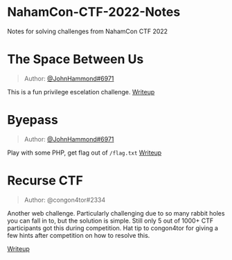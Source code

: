 # NahamCon-CTF-2022-Notes
Notes for solving challenges from NahamCon CTF 2022

# The Space Between Us 
> Author: [@JohnHammond#6971](https://www.youtube.com/channel/UCVeW9qkBjo3zosnqUbG7CFw)

This is a fun privilege escelation challenge.
[Writeup](TheSpacesBetweenUs.MD)

# Byepass
> Author: [@JohnHammond#6971](https://www.youtube.com/channel/UCVeW9qkBjo3zosnqUbG7CFw)

Play with some PHP, get flag out of `/flag.txt`
[Writeup](bypass.MD)

# Recurse CTF
> Author: @congon4tor#2334

Another web challenge. Particularly challenging due to so many rabbit holes you can fall in to, but the solution is simple. Still only 5 out of 1000+ CTF participants got this during competition. Hat tip to congon4tor for giving a few hints after competition on how to resolve this.

[Writeup](RecurseCTF.MD)
